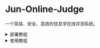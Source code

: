 # Jun-Online-Judge

一个简易、安全、高效的信息学在线评测系统。


<details>
<summary>部署教程</summary>

一键下载依赖（Linux）： `curl https://gh.imjcj.eu.org/https://raw.githubusercontent.com/Jun-Software/Jun-Online-Judge/master/install.sh | sudo bash`

手动下载依赖：
1. 安装`git`
2. 克隆此仓库，
> `git clone https://gh.imjcj.eu.org/https://github.com/Jun-Software/Jun-Online-Judge`
3. 安装`python3`
4. 用`pip`下载`requirements.txt`里的库
> `pip install -r requirements.txt`

手动部署：
1. 更改`config.py`内配置
2. 用`python3`运行`index.py`即可
> `python3 index.py`

</details>


<details>
<summary>使用教程</summary>

服务器部署成功后，

点击右上角`Login`登陆，

管理员账号为：`admin`，

管理员密码已在`config.py`配置。

登陆完成后，点击右上角`Welcome, admin`，

选择`Control Panel`

再登录一次管理员账号，

即可进入`Control Panel`，

可配置题目、备份数据、创建比赛。

附加说明：

题目评测数据压缩包（文件树）：
.
├─1.in
├─1.out
├─2.in
├─2.out
…

</details>
